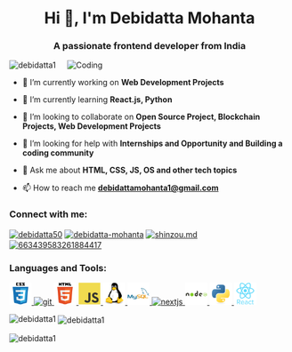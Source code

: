 <h1 align="center">Hi 👋, I'm Debidatta Mohanta</h1>
<h3 align="center">A passionate frontend developer from India</h3>
<img align="right" alt="Coding" width="400" src="https://cdn.discordapp.com/attachments/743059440613326968/1152567031296708648/develop-web.gif">


<p align="left"> <img src="https://komarev.com/ghpvc/?username=debidatta1&label=Profile%20views&color=0e75b6&style=flat" alt="debidatta1" /> </p>

- 🔭 I’m currently working on **Web Development Projects**

- 🌱 I’m currently learning **React.js, Python**

- 👯 I’m looking to collaborate on **Open Source Project, Blockchain Projects, Web Development Projects**

- 🤝 I’m looking for help with **Internships and Opportunity and Building a coding community**

- 💬 Ask me about **HTML, CSS, JS, OS and other tech topics**

- 📫 How to reach me **debidattamohanta1@gmail.com**

<h3 align="left">Connect with me:</h3>
<p align="left">
<a href="https://twitter.com/debidatta50" target="blank"><img align="center" src="https://raw.githubusercontent.com/rahuldkjain/github-profile-readme-generator/master/src/images/icons/Social/twitter.svg" alt="debidatta50" height="30" width="40" /></a>
<a href="https://linkedin.com/in/debidatta-mohanta" target="blank"><img align="center" src="https://raw.githubusercontent.com/rahuldkjain/github-profile-readme-generator/master/src/images/icons/Social/linked-in-alt.svg" alt="debidatta-mohanta" height="30" width="40" /></a>
<a href="https://instagram.com/shinzou.md" target="blank"><img align="center" src="https://raw.githubusercontent.com/rahuldkjain/github-profile-readme-generator/master/src/images/icons/Social/instagram.svg" alt="shinzou.md" height="30" width="40" /></a>
<a href="https://discord.gg/663439583261884417" target="blank"><img align="center" src="https://raw.githubusercontent.com/rahuldkjain/github-profile-readme-generator/master/src/images/icons/Social/discord.svg" alt="663439583261884417" height="30" width="40" /></a>
</p>

<h3 align="left">Languages and Tools:</h3>
<p align="left"> <a href="https://www.w3schools.com/css/" target="_blank" rel="noreferrer"> <img src="https://raw.githubusercontent.com/devicons/devicon/master/icons/css3/css3-original-wordmark.svg" alt="css3" width="40" height="40"/> </a> <a href="https://git-scm.com/" target="_blank" rel="noreferrer"> <img src="https://www.vectorlogo.zone/logos/git-scm/git-scm-icon.svg" alt="git" width="40" height="40"/> </a> <a href="https://www.w3.org/html/" target="_blank" rel="noreferrer"> <img src="https://raw.githubusercontent.com/devicons/devicon/master/icons/html5/html5-original-wordmark.svg" alt="html5" width="40" height="40"/> </a> <a href="https://developer.mozilla.org/en-US/docs/Web/JavaScript" target="_blank" rel="noreferrer"> <img src="https://raw.githubusercontent.com/devicons/devicon/master/icons/javascript/javascript-original.svg" alt="javascript" width="40" height="40"/> </a> <a href="https://www.linux.org/" target="_blank" rel="noreferrer"> <img src="https://raw.githubusercontent.com/devicons/devicon/master/icons/linux/linux-original.svg" alt="linux" width="40" height="40"/> </a> <a href="https://www.mysql.com/" target="_blank" rel="noreferrer"> <img src="https://raw.githubusercontent.com/devicons/devicon/master/icons/mysql/mysql-original-wordmark.svg" alt="mysql" width="40" height="40"/> </a> <a href="https://nextjs.org/" target="_blank" rel="noreferrer"> <img src="https://cdn.worldvectorlogo.com/logos/nextjs-2.svg" alt="nextjs" width="40" height="40"/> </a> <a href="https://nodejs.org" target="_blank" rel="noreferrer"> <img src="https://raw.githubusercontent.com/devicons/devicon/master/icons/nodejs/nodejs-original-wordmark.svg" alt="nodejs" width="40" height="40"/> </a> <a href="https://www.python.org" target="_blank" rel="noreferrer"> <img src="https://raw.githubusercontent.com/devicons/devicon/master/icons/python/python-original.svg" alt="python" width="40" height="40"/> </a> <a href="https://reactjs.org/" target="_blank" rel="noreferrer"> <img src="https://raw.githubusercontent.com/devicons/devicon/master/icons/react/react-original-wordmark.svg" alt="react" width="40" height="40"/> </a> </p>

<p><img align="left" src="https://github-readme-stats.vercel.app/api/top-langs?username=debidatta1&show_icons=true&locale=en&layout=compact" alt="debidatta1" /></p>

<p>&nbsp;<img align="center" src="https://github-readme-stats.vercel.app/api?username=debidatta1&show_icons=true&locale=en" alt="debidatta1" /></p>

<p><img align="center" src="https://github-readme-streak-stats.herokuapp.com/?user=debidatta1&" alt="debidatta1" /></p>
